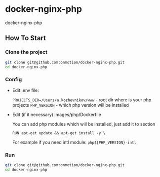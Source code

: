 # docker-nginx-php
docker-nginx-php

## How To Start

### Clone the project

```bash
git clone git@github.com:onmotion/docker-nginx-php.git
cd docker-nginx-php
```

### Config

* Edit .env file:
  
  `PROJECTS_DIR=/Users/a.kozhevnikov/www` - root dir where is your php projects 
  `PHP_VERSION` - which php version will be installed

* Edit (if it necessary) images/php/Dockerfile

    You can add php modules which will be installed, just add it to section
    
    `RUN apt-get update && apt-get install -y \`
    
    For example if you need intl module:
    `php${PHP_VERSION}-intl`

### Run

```bash
git clone git@github.com:onmotion/docker-nginx-php.git
cd docker-nginx-php
```